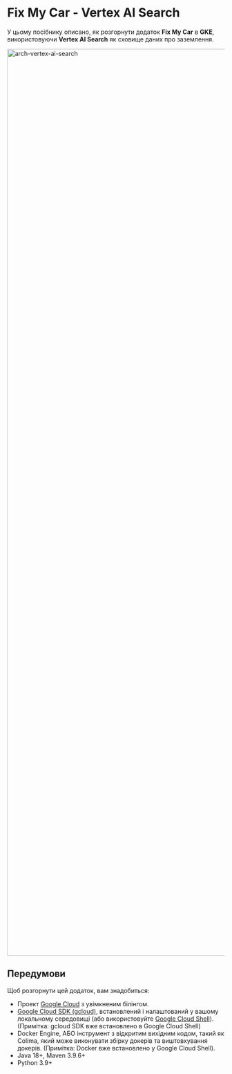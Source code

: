 # Fix My Car - Vertex AI Search

У цьому посібнику описано, як розгорнути додаток **Fix My Car** в **GKE**, використовуючи **Vertex AI Search** як сховище даних про заземлення.

<img width="2098" alt="arch-vertex-ai-search" src="https://github.com/RebelsBoss/Fix_my_car/assets/126337643/ba691211-6e73-42cb-90c9-99dd9f5a5a36">

## Передумови

Щоб розгорнути цей додаток, вам знадобиться:

- Проект [Google Cloud](https://cloud.google.com/resource-manager/docs/creating-managing-projects#creating_a_project) з увімкненим білінгом.
- [Google Cloud SDK (gcloud)](https://cloud.google.com/sdk/docs/install), встановлений і налаштований у вашому локальному середовищі (або використовуйте [Google Cloud Shell](https://cloud.google.com/sdk/docs/interactive-gcloud)). (Примітка: gcloud SDK вже встановлено в Google Cloud Shell)
- Docker Engine, АБО інструмент з відкритим вихідним кодом, такий як Colima, який може виконувати збірку докерів та виштовхування докерів. (Примітка: Docker вже встановлено у Google Cloud Shell).
- Java 18+, Maven 3.9.6+
- Python 3.9+
